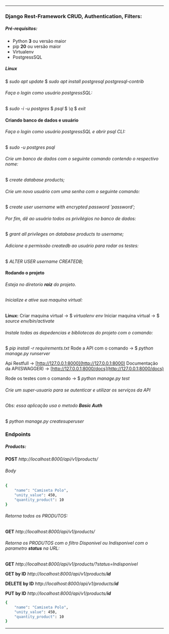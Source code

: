 __________________________________________________________________________________
### Django Rest-Framework CRUD, Authentication, Filters:
##### Pré-requisitos:
- Python **3** ou versão maior
- pip **20** ou versão maior
- Virtualenv
- PostgressSQL

##### Linux
$ _sudo apt update_
$ _sudo apt install postgresql postgresql-contrib_

###### Faça o login como usuário postgressSQL:
$ _sudo -i -u postgres_
$ _psql_
$ _\q_
$ _exit_
#### Criando banco de dados e usuário

###### Faça o login como usuário postgressSQL e abrir psql CLI:
$ _sudo -u postgres psql_
###### Crie um banco de dados com o seguinte comando contendo o respectivo nome:
$ _create database products;_
###### Crie um novo usuário com uma senha com o seguinte comando:
$ _create user username with encrypted password 'password';_
###### Por fim, dê ao usuário todos os privilégios no banco de dados:
$ _grant all privileges on database products to username;_
###### Adicione a permissão createdb ao usuário para rodar os testes:
$ _ALTER USER username CREATEDB;_

#### Rodando o projeto
###### Esteja no diretorio **raiz** do projeto.
###### Inicialize e ative sua maquína virtual:

**Linux:**
Criar maquina virtual -> $ _virtualenv env_
Iniciar maquina virtual -> $ _source env/bin/activate_

###### Instale todas as depedencias e bibliotecas do projeto com o comando:
$ _pip install -r requirements.txt_
Rode a API com o comando -> $ _python manage.py runserver_

Api Restfull -> [http://127.0.0.1:8000](http://127.0.0.1:8000)
Documentação da API(SWAGGER) -> [http://127.0.0.1:8000/docs](http://127.0.0.1:8000/docs)

Rode os testes com o comando -> $ _python manage.py test_

###### Crie um super-usuario para se autenticar e utilizar os serviços da API
###### Obs: essa aplicação usa o metodo **Basic Auth** 
$ _python manage.py createsuperuser_

### Endpoints
##### Products:

**POST** _http://localhost:8000/api/v1/products/_
###### Body
```sh
{
    "name": "Camiseta Polo",
    "unity_value": 450,
    "quantity_product": 10
}
```

###### Retorna todos os PRODUTOS:
**GET** _http://localhost:8000/api/v1/products/_

###### Retorna os PRODUTOS com o filtro Disponivel ou Indisponivel com o parametro **status** na URL:
**GET** _http://localhost:8000/api/v1/products/?status=Indisponivel_

**GET by ID** _http://localhost:8000/api/v1/products/**id**_

**DELETE by ID** _http://localhost:8000/api/v1/products/**id**_

**PUT by ID** _http://localhost:8000/api/v1/products/**id**_
```sh
{
    "name": "Camiseta Polo",
    "unity_value": 450,
    "quantity_product": 10
}
```

___________________________________________________________________________________
